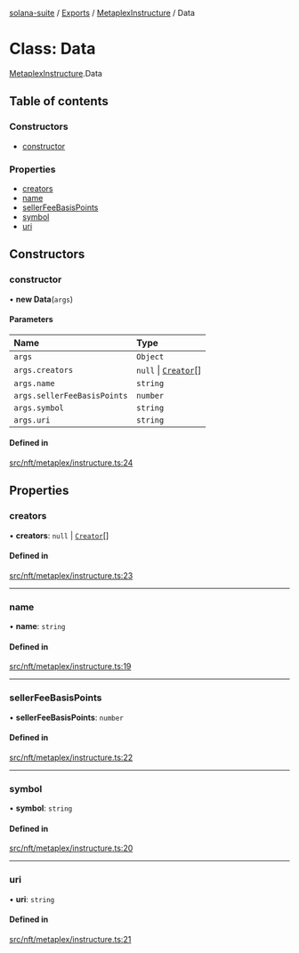[solana-suite](../README.md) / [Exports](../modules.md) / [MetaplexInstructure](../modules/MetaplexInstructure.md) / Data

# Class: Data

[MetaplexInstructure](../modules/MetaplexInstructure.md).Data

## Table of contents

### Constructors

- [constructor](MetaplexInstructure.Data.md#constructor)

### Properties

- [creators](MetaplexInstructure.Data.md#creators)
- [name](MetaplexInstructure.Data.md#name)
- [sellerFeeBasisPoints](MetaplexInstructure.Data.md#sellerfeebasispoints)
- [symbol](MetaplexInstructure.Data.md#symbol)
- [uri](MetaplexInstructure.Data.md#uri)

## Constructors

### constructor

• **new Data**(`args`)

#### Parameters

| Name | Type |
| :------ | :------ |
| `args` | `Object` |
| `args.creators` | ``null`` \| [`Creator`](MetaplexInstructure.Creator.md)[] |
| `args.name` | `string` |
| `args.sellerFeeBasisPoints` | `number` |
| `args.symbol` | `string` |
| `args.uri` | `string` |

#### Defined in

[src/nft/metaplex/instructure.ts:24](https://github.com/fukaoi/solana-suite/blob/bbfcf40/src/nft/metaplex/instructure.ts#L24)

## Properties

### creators

• **creators**: ``null`` \| [`Creator`](MetaplexInstructure.Creator.md)[]

#### Defined in

[src/nft/metaplex/instructure.ts:23](https://github.com/fukaoi/solana-suite/blob/bbfcf40/src/nft/metaplex/instructure.ts#L23)

___

### name

• **name**: `string`

#### Defined in

[src/nft/metaplex/instructure.ts:19](https://github.com/fukaoi/solana-suite/blob/bbfcf40/src/nft/metaplex/instructure.ts#L19)

___

### sellerFeeBasisPoints

• **sellerFeeBasisPoints**: `number`

#### Defined in

[src/nft/metaplex/instructure.ts:22](https://github.com/fukaoi/solana-suite/blob/bbfcf40/src/nft/metaplex/instructure.ts#L22)

___

### symbol

• **symbol**: `string`

#### Defined in

[src/nft/metaplex/instructure.ts:20](https://github.com/fukaoi/solana-suite/blob/bbfcf40/src/nft/metaplex/instructure.ts#L20)

___

### uri

• **uri**: `string`

#### Defined in

[src/nft/metaplex/instructure.ts:21](https://github.com/fukaoi/solana-suite/blob/bbfcf40/src/nft/metaplex/instructure.ts#L21)
